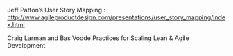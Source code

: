 Jeff Patton’s User Story Mapping : http://www.agileproductdesign.com/presentations/user_story_mapping/index.html  

Craig Larman and Bas Vodde Practices for Scaling Lean & Agile Development  

